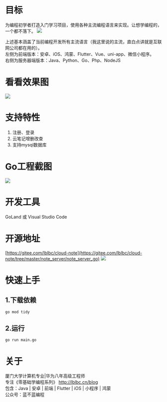 
# 目标
为编程初学者打造入门学习项目，使用各种主流编程语言来实现。让想学编程的，一个都不落下。
![](https://img-note.csdnimg.cn/ad1389e112e64cc8bd513d75b8453b46.png)

上述基本涵盖了当前编程开发所有主流语言（我这里说的主流，直白点讲就是互联网公司都在用的）。  
左侧为前端版本：安卓、iOS、鸿蒙、Flutter、Vue、uni-app、微信小程序。  
右侧为服务器端版本：Java、Python、Go、Php、NodeJS
# 看看效果图
![](https://img-note.csdnimg.cn/1d636de117a54716a70c1ef2ebc21c9e.png)
# 支持特性
1. 注册、登录
2. 云笔记增删改查
3. 支持mysql数据库
# Go工程截图
![](https://img-note.csdnimg.cn/0b5649a0af16413182039f6fd5af1588.png)
# 开发工具
GoLand 或 Visual Studio Code
# 开源地址
[https://gitee.com/lblbc/cloud-note](https://gitee.com/lblbc/cloud-note/tree/master/note_server/note_server_go)
![](https://img-note.csdnimg.cn/662e4f68d7e2414b9548e8ab62ac98e5.png)

# 快速上手
## 1.下载依赖
```
go mod tidy
```

## 2.运行
```
go run main.go
```


# 关于
厦门大学计算机专业|华为八年高级工程师   
专注《零基础学编程系列》  http://lblbc.cn/blog  
包含：Java | 安卓 | 前端 | Flutter | iOS | 小程序 | 鸿蒙  
公众号：蓝不蓝编程